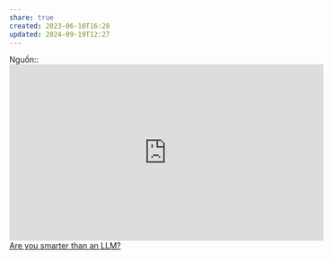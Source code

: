 ```yaml
---
share: true
created: 2023-06-10T16:28
updated: 2024-09-19T12:27
---
```

Nguồn:: <iframe width="560" height="315" src="https://www.youtube.com/embed/WqYBx2gB6vA" title="YouTube video player" frameborder="0" allow="accelerometer; autoplay; clipboard-write; encrypted-media; gyroscope; picture-in-picture; web-share" referrerpolicy="strict-origin-when-cross-origin" allowfullscreen></iframe>
[Are you smarter than an LLM?](https://d.erenrich.net/are-you-smarter-than-an-llm/index.html)